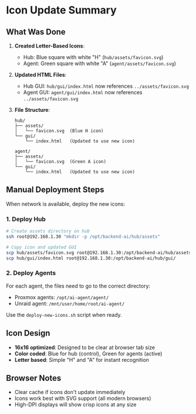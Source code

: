# Icon Update Summary

## What Was Done

1. **Created Letter-Based Icons**:
   - Hub: Blue square with white "H" (`hub/assets/favicon.svg`)
   - Agent: Green square with white "A" (`agent/assets/favicon.svg`)

2. **Updated HTML Files**:
   - Hub GUI: `hub/gui/index.html` now references `../assets/favicon.svg`
   - Agent GUI: `agent/gui/index.html` now references `../assets/favicon.svg`

3. **File Structure**:
   ```
   hub/
   ├── assets/
   │   └── favicon.svg  (Blue H icon)
   └── gui/
       └── index.html   (Updated to use new icon)
   
   agent/
   ├── assets/
   │   └── favicon.svg  (Green A icon)
   └── gui/
       └── index.html   (Updated to use new icon)
   ```

## Manual Deployment Steps

When network is available, deploy the new icons:

### 1. Deploy Hub
```bash
# Create assets directory on hub
ssh root@192.168.1.30 "mkdir -p /opt/backend-ai/hub/assets"

# Copy icon and updated GUI
scp hub/assets/favicon.svg root@192.168.1.30:/opt/backend-ai/hub/assets/
scp hub/gui/index.html root@192.168.1.30:/opt/backend-ai/hub/gui/
```

### 2. Deploy Agents
For each agent, the files need to go to the correct directory:
- Proxmox agents: `/opt/ai-agent/agent/`
- Unraid agent: `/mnt/user/home/root/ai-agent/`

Use the `deploy-new-icons.sh` script when ready.

## Icon Design
- **16x16 optimized**: Designed to be clear at browser tab size
- **Color coded**: Blue for hub (control), Green for agents (active)
- **Letter based**: Simple "H" and "A" for instant recognition

## Browser Notes
- Clear cache if icons don't update immediately
- Icons work best with SVG support (all modern browsers)
- High-DPI displays will show crisp icons at any size